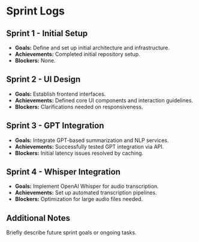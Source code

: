 # Sprint Logs

## Sprint 1 - Initial Setup
- **Goals:** Define and set up initial architecture and infrastructure.
- **Achievements:** Completed initial repository setup.
- **Blockers:** None.

## Sprint 2 - UI Design
- **Goals:** Establish frontend interfaces.
- **Achievements:** Defined core UI components and interaction guidelines.
- **Blockers:** Clarifications needed on responsiveness.

## Sprint 3 - GPT Integration
- **Goals:** Integrate GPT-based summarization and NLP services.
- **Achievements:** Successfully tested GPT integration via API.
- **Blockers:** Initial latency issues resolved by caching.

## Sprint 4 - Whisper Integration
- **Goals:** Implement OpenAI Whisper for audio transcription.
- **Achievements:** Set up automated transcription pipelines.
- **Blockers:** Optimization for large audio files needed.

## Additional Notes
Briefly describe future sprint goals or ongoing tasks.
